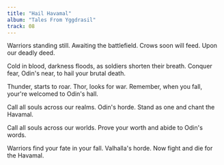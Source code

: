 ```yaml
---
title: "Hail Havamal"
album: "Tales From Yggdrasil"
track: 08
---
```


Warriors standing still.
Awaiting the battlefield.
Crows soon will feed.
Upon our deadly deed.

Cold in blood, darkness floods,
as soldiers shorten their breath.
Conquer fear, Odin's near,
to hail your brutal death.

Thunder, starts to roar.
Thor, looks for war.
Remember, when you fall,
your're welcomed to Odin's hall.

Call all souls across our realms.
Odin's horde. Stand as one and chant the Havamal.

Call all souls across our worlds.
Prove your worth and abide to Odin's words.

Warriors find your fate in your fall.
Valhalla's horde. Now fight and die for the Havamal.